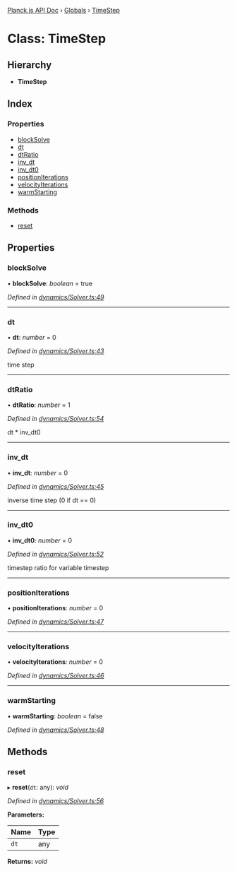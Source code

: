 [Planck.js API Doc](../README.md) › [Globals](../globals.md) › [TimeStep](timestep.md)

# Class: TimeStep

## Hierarchy

* **TimeStep**

## Index

### Properties

* [blockSolve](timestep.md#blocksolve)
* [dt](timestep.md#dt)
* [dtRatio](timestep.md#dtratio)
* [inv_dt](timestep.md#inv_dt)
* [inv_dt0](timestep.md#inv_dt0)
* [positionIterations](timestep.md#positioniterations)
* [velocityIterations](timestep.md#velocityiterations)
* [warmStarting](timestep.md#warmstarting)

### Methods

* [reset](timestep.md#reset)

## Properties

###  blockSolve

• **blockSolve**: *boolean* = true

*Defined in [dynamics/Solver.ts:49](https://github.com/shakiba/planck.js/blob/8127f05/src/dynamics/Solver.ts#L49)*

___

###  dt

• **dt**: *number* = 0

*Defined in [dynamics/Solver.ts:43](https://github.com/shakiba/planck.js/blob/8127f05/src/dynamics/Solver.ts#L43)*

time step

___

###  dtRatio

• **dtRatio**: *number* = 1

*Defined in [dynamics/Solver.ts:54](https://github.com/shakiba/planck.js/blob/8127f05/src/dynamics/Solver.ts#L54)*

dt * inv_dt0

___

###  inv_dt

• **inv_dt**: *number* = 0

*Defined in [dynamics/Solver.ts:45](https://github.com/shakiba/planck.js/blob/8127f05/src/dynamics/Solver.ts#L45)*

inverse time step (0 if dt == 0)

___

###  inv_dt0

• **inv_dt0**: *number* = 0

*Defined in [dynamics/Solver.ts:52](https://github.com/shakiba/planck.js/blob/8127f05/src/dynamics/Solver.ts#L52)*

timestep ratio for variable timestep

___

###  positionIterations

• **positionIterations**: *number* = 0

*Defined in [dynamics/Solver.ts:47](https://github.com/shakiba/planck.js/blob/8127f05/src/dynamics/Solver.ts#L47)*

___

###  velocityIterations

• **velocityIterations**: *number* = 0

*Defined in [dynamics/Solver.ts:46](https://github.com/shakiba/planck.js/blob/8127f05/src/dynamics/Solver.ts#L46)*

___

###  warmStarting

• **warmStarting**: *boolean* = false

*Defined in [dynamics/Solver.ts:48](https://github.com/shakiba/planck.js/blob/8127f05/src/dynamics/Solver.ts#L48)*

## Methods

###  reset

▸ **reset**(`dt`: any): *void*

*Defined in [dynamics/Solver.ts:56](https://github.com/shakiba/planck.js/blob/8127f05/src/dynamics/Solver.ts#L56)*

**Parameters:**

Name | Type |
------ | ------ |
`dt` | any |

**Returns:** *void*
